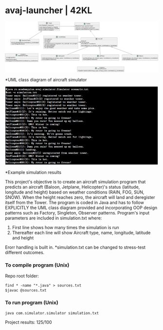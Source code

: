 # avaj-launcher | 42KL


![UML](https://github.com/mseong123/avaj-launcher/blob/main/uml_diagram.png)

*UML class diagram of aircraft simulator


![Simulation](https://github.com/mseong123/avaj-launcher/blob/main/simulation.png)

*Example simulation results


This project's objective is to create an aircraft simulation program that predicts an aircraft (Baloon, Jetplane, Helicopter)'s status (latitude, longitude and height) based on weather conditions (RAIN, FOG, SUN, SNOW). When the height reaches zero, the aircraft will land and deregister itself from the Tower. The program is coded in Java and has to follow EXPLICITLY the UML class diagram provided and incorporating OOP design patterns such as Factory, Singleton, Observer patterns. Program's input parameters are included in simulation.txt where:
1) First line shows how many times the simulation is run
2) Thereafter each line will show Aircraft type, name, longitude, latitude and height

Erorr handling is built in. *simulation.txt can be changed to stress-test different outcomes.


### To compile program (Unix)

Repo root folder:
```
find * -name "*.java" > sources.txt
$javac @sources.txt
```

### To run program (Unix)

```
java com.simulator.simulator simulation.txt
```

Project results: 125/100
